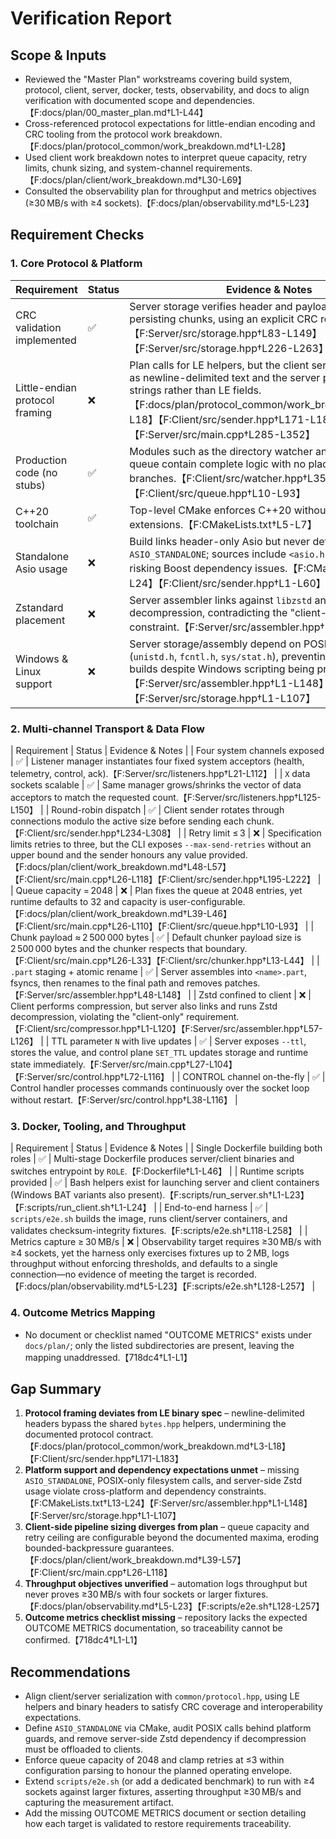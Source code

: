 # Verification Report

## Scope & Inputs
- Reviewed the "Master Plan" workstreams covering build system, protocol, client, server, docker, tests, observability, and docs to align verification with documented scope and dependencies.【F:docs/plan/00_master_plan.md†L1-L44】
- Cross-referenced protocol expectations for little-endian encoding and CRC tooling from the protocol work breakdown.【F:docs/plan/protocol_common/work_breakdown.md†L1-L28】
- Used client work breakdown notes to interpret queue capacity, retry limits, chunk sizing, and system-channel requirements.【F:docs/plan/client/work_breakdown.md†L30-L69】
- Consulted the observability plan for throughput and metrics objectives (≥30 MB/s with ≥4 sockets).【F:docs/plan/observability.md†L5-L23】

## Requirement Checks

### 1. Core Protocol & Platform
| Requirement | Status | Evidence & Notes |
| --- | --- | --- |
| CRC validation implemented | ✅ | Server storage verifies header and payload CRC32 before persisting chunks, using an explicit CRC routine.【F:Server/src/storage.hpp†L83-L149】【F:Server/src/storage.hpp†L226-L263】 |
| Little-endian protocol framing | ❌ | Plan calls for LE helpers, but the client serialises headers as newline-delimited text and the server parses them as strings rather than LE fields.【F:docs/plan/protocol_common/work_breakdown.md†L3-L18】【F:Client/src/sender.hpp†L171-L183】【F:Server/src/main.cpp†L285-L352】 |
| Production code (no stubs) | ✅ | Modules such as the directory watcher and bounded queue contain complete logic with no placeholder branches.【F:Client/src/watcher.hpp†L35-L97】【F:Client/src/queue.hpp†L10-L93】 |
| C++20 toolchain | ✅ | Top-level CMake enforces C++20 without compiler extensions.【F:CMakeLists.txt†L5-L7】 |
| Standalone Asio usage | ❌ | Build links header-only Asio but never defines `ASIO_STANDALONE`; sources include `<asio.hpp>` directly, risking Boost dependency issues.【F:CMakeLists.txt†L13-L24】【F:Client/src/sender.hpp†L1-L60】 |
| Zstandard placement | ❌ | Server assembler links against `libzstd` and performs decompression, contradicting the "client-only Zstd" constraint.【F:Server/src/assembler.hpp†L1-L148】 |
| Windows & Linux support | ❌ | Server storage/assembly depend on POSIX headers (`unistd.h`, `fcntl.h`, `sys/stat.h`), preventing Windows builds despite Windows scripting being present.【F:Server/src/assembler.hpp†L1-L148】【F:Server/src/storage.hpp†L1-L107】 |

### 2. Multi-channel Transport & Data Flow
| Requirement | Status | Evidence & Notes |
| Four system channels exposed | ✅ | Listener manager instantiates four fixed system acceptors (health, telemetry, control, ack).【F:Server/src/listeners.hpp†L21-L112】 |
| `X` data sockets scalable | ✅ | Same manager grows/shrinks the vector of data acceptors to match the requested count.【F:Server/src/listeners.hpp†L125-L150】 |
| Round-robin dispatch | ✅ | Client sender rotates through connections modulo the active size before sending each chunk.【F:Client/src/sender.hpp†L234-L308】 |
| Retry limit ≤ 3 | ❌ | Specification limits retries to three, but the CLI exposes `--max-send-retries` without an upper bound and the sender honours any value provided.【F:docs/plan/client/work_breakdown.md†L48-L57】【F:Client/src/main.cpp†L26-L118】【F:Client/src/sender.hpp†L195-L222】 |
| Queue capacity = 2048 | ❌ | Plan fixes the queue at 2048 entries, yet runtime defaults to 32 and capacity is user-configurable.【F:docs/plan/client/work_breakdown.md†L39-L46】【F:Client/src/main.cpp†L26-L110】【F:Client/src/queue.hpp†L10-L93】 |
| Chunk payload ≈ 2 500 000 bytes | ✅ | Default chunker payload size is 2 500 000 bytes and the chunker respects that boundary.【F:Client/src/main.cpp†L26-L33】【F:Client/src/chunker.hpp†L13-L44】 |
| `.part` staging + atomic rename | ✅ | Server assembles into `<name>.part`, fsyncs, then renames to the final path and removes patches.【F:Server/src/assembler.hpp†L48-L148】 |
| Zstd confined to client | ❌ | Client performs compression, but server also links and runs Zstd decompression, violating the "client-only" requirement.【F:Client/src/compressor.hpp†L1-L120】【F:Server/src/assembler.hpp†L57-L126】 |
| TTL parameter `N` with live updates | ✅ | Server exposes `--ttl`, stores the value, and control plane `SET_TTL` updates storage and runtime state immediately.【F:Server/src/main.cpp†L27-L104】【F:Server/src/control.hpp†L72-L116】 |
| CONTROL channel on-the-fly | ✅ | Control handler processes commands continuously over the socket loop without restart.【F:Server/src/control.hpp†L38-L116】 |

### 3. Docker, Tooling, and Throughput
| Requirement | Status | Evidence & Notes |
| Single Dockerfile building both roles | ✅ | Multi-stage Dockerfile produces server/client binaries and switches entrypoint by `ROLE`.【F:Dockerfile†L1-L46】 |
| Runtime scripts provided | ✅ | Bash helpers exist for launching server and client containers (Windows BAT variants also present).【F:scripts/run_server.sh†L1-L23】【F:scripts/run_client.sh†L1-L24】 |
| End-to-end harness | ✅ | `scripts/e2e.sh` builds the image, runs client/server containers, and validates checksum-integrity fixtures.【F:scripts/e2e.sh†L118-L258】 |
| Metrics capture ≥ 30 MB/s | ❌ | Observability target requires ≥30 MB/s with ≥4 sockets, yet the harness only exercises fixtures up to 2 MB, logs throughput without enforcing thresholds, and defaults to a single connection—no evidence of meeting the target is recorded.【F:docs/plan/observability.md†L5-L23】【F:scripts/e2e.sh†L128-L257】 |

### 4. Outcome Metrics Mapping
- No document or checklist named "OUTCOME METRICS" exists under `docs/plan/`; only the listed subdirectories are present, leaving the mapping unaddressed.【718dc4†L1-L1】

## Gap Summary
1. **Protocol framing deviates from LE binary spec** – newline-delimited headers bypass the shared `bytes.hpp` helpers, undermining the documented protocol contract.【F:docs/plan/protocol_common/work_breakdown.md†L3-L18】【F:Client/src/sender.hpp†L171-L183】
2. **Platform support and dependency expectations unmet** – missing `ASIO_STANDALONE`, POSIX-only filesystem calls, and server-side Zstd usage violate cross-platform and dependency constraints.【F:CMakeLists.txt†L13-L24】【F:Server/src/assembler.hpp†L1-L148】【F:Server/src/storage.hpp†L1-L107】
3. **Client-side pipeline sizing diverges from plan** – queue capacity and retry ceiling are configurable beyond the documented maxima, eroding bounded-backpressure guarantees.【F:docs/plan/client/work_breakdown.md†L39-L57】【F:Client/src/main.cpp†L26-L118】
4. **Throughput objectives unverified** – automation logs throughput but never proves ≥30 MB/s with four sockets or larger fixtures.【F:docs/plan/observability.md†L5-L23】【F:scripts/e2e.sh†L128-L257】
5. **Outcome metrics checklist missing** – repository lacks the expected OUTCOME METRICS documentation, so traceability cannot be confirmed.【718dc4†L1-L1】

## Recommendations
- Align client/server serialization with `common/protocol.hpp`, using LE helpers and binary headers to satisfy CRC coverage and interoperability expectations.
- Define `ASIO_STANDALONE` via CMake, audit POSIX calls behind platform guards, and remove server-side Zstd dependency if decompression must be offloaded to clients.
- Enforce queue capacity of 2048 and clamp retries at ≤3 within configuration parsing to honour the planned operating envelope.
- Extend `scripts/e2e.sh` (or add a dedicated benchmark) to run with ≥4 sockets against larger fixtures, asserting throughput ≥30 MB/s and capturing the measurement artifact.
- Add the missing OUTCOME METRICS document or section detailing how each target is validated to restore requirements traceability.
